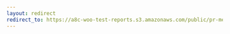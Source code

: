 ```yaml
---
layout: redirect
redirect_to: https://a8c-woo-test-reports.s3.amazonaws.com/public/pr-merge/41631/api/index.html
---
```


